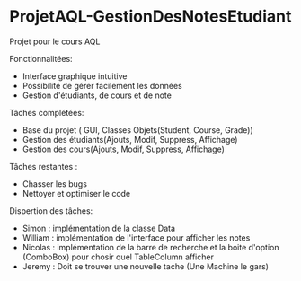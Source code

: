 # ProjetAQL-GestionDesNotesEtudiant
Projet pour le cours AQL

Fonctionnalitées:
  - Interface graphique intuitive
  - Possibilité de gérer facilement les données
  - Gestion d'étudiants, de cours et de note

Tâches complétées:
  - Base du projet ( GUI, Classes Objets(Student, Course, Grade))
  - Gestion des étudiants(Ajouts, Modif, Suppress, Affichage)
  - Gestion des cours(Ajouts, Modif, Suppress, Affichage)

Tâches restantes :
  - Chasser les bugs
  - Nettoyer et optimiser le code

Dispertion des tâches:
  - Simon   : implémentation de la classe Data
  - William : implémentation de l'interface pour afficher les notes
  - Nicolas : implémentation de la barre de recherche et la boite d'option (ComboBox) pour chosir quel TableColumn afficher
  - Jeremy  : Doit se trouver une nouvelle tache (Une Machine le gars)
